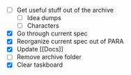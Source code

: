 - [ ] Get useful stuff out of the archive
	- [ ] Idea dumps
	- [ ] Characters
- [x] Go through current spec
- [x] Reorganize current spec out of PARA
- [x] Update [[Docs]]
- [ ] Remove archive folder
- [x] Clear taskboard